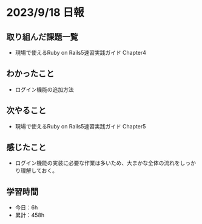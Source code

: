 # 2023/9/18 日報
## 取り組んだ課題一覧
- 現場で使えるRuby on Rails5速習実践ガイド Chapter4

## わかったこと
- ログイン機能の追加方法

## 次やること
- 現場で使えるRuby on Rails5速習実践ガイド Chapter5

## 感じたこと
- ログイン機能の実装に必要な作業は多いため、大まかな全体の流れをしっかり理解しておく。

## 学習時間
- 今日：6h
- 累計：458h
